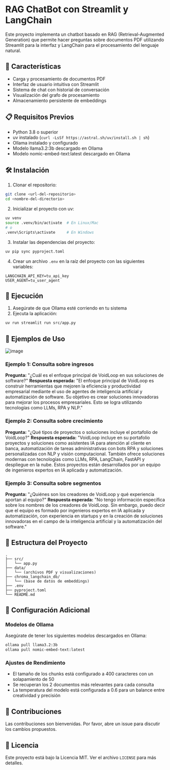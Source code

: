 # RAG ChatBot con Streamlit y LangChain

Este proyecto implementa un chatbot basado en RAG (Retrieval-Augmented Generation) que permite hacer preguntas sobre documentos PDF utilizando Streamlit para la interfaz y LangChain para el procesamiento del lenguaje natural.

## 🚀 Características

- Carga y procesamiento de documentos PDF
- Interfaz de usuario intuitiva con Streamlit
- Sistema de chat con historial de conversación
- Visualización del grafo de procesamiento
- Almacenamiento persistente de embeddings

## 📋 Requisitos Previos

- Python 3.8 o superior
- uv instalado (`curl -LsSf https://astral.sh/uv/install.sh | sh`)
- Ollama instalado y configurado
- Modelo llama3.2:3b descargado en Ollama
- Modelo nomic-embed-text:latest descargado en Ollama

## 🛠️ Instalación

1. Clonar el repositorio:
```bash
git clone <url-del-repositorio>
cd <nombre-del-directorio>
```

2. Inicializar el proyecto con uv:
```bash
uv venv
source .venv/bin/activate  # En Linux/Mac
# o
.venv\Scripts\activate     # En Windows
```

3. Instalar las dependencias del proyecto:
```bash
uv pip sync pyproject.toml
```

4. Crear un archivo `.env` en la raíz del proyecto con las siguientes variables:
```
LANGCHAIN_API_KEY=tu_api_key
USER_AGENT=tu_user_agent
```

## 🚀 Ejecución

1. Asegúrate de que Ollama esté corriendo en tu sistema
2. Ejecuta la aplicación:
```bash
uv run streamlit run src/app.py
```

## 📝 Ejemplos de Uso

![image](https://github.com/user-attachments/assets/fed0ea0f-7823-4ecd-acb3-66530b6a7776)


### Ejemplo 1: Consulta sobre ingresos
**Pregunta:** "¿Cuál es el enfoque principal de VoidLoop en sus soluciones de software?"
**Respuesta esperada:** "El enfoque principal de VoidLoop es construir herramientas que mejoren la eficiencia y productividad empresarial mediante el uso de agentes de inteligencia artificial y automatización de software. Su objetivo es crear soluciones innovadoras para mejorar los procesos empresariales. Esto se logra utilizando tecnologías como LLMs, RPA y NLP."

### Ejemplo 2: Consulta sobre crecimiento
**Pregunta:** "¿Qué tipos de proyectos o soluciones incluye el portafolio de VoidLoop?"
**Respuesta esperada:** "VoidLoop incluye en su portafolio proyectos y soluciones como asistentes IA para atención al cliente en banca, automatización de tareas administrativas con bots RPA y soluciones personalizadas con NLP y visión computacional. También ofrece soluciones modernas con tecnologías como LLMs, RPA, LangChain, FastAPI y despliegue en la nube. Estos proyectos están desarrollados por un equipo de ingenieros expertos en IA aplicada y automatización.

### Ejemplo 3: Consulta sobre segmentos
**Pregunta:** "¿Quiénes son los creadores de VoidLoop y qué experiencia aportan al equipo?"
**Respuesta esperada:** "No tengo información específica sobre los nombres de los creadores de VoidLoop. Sin embargo, puedo decir que el equipo es formado por ingenieros expertos en IA aplicada y automatización, con experiencia en startups y en la creación de soluciones innovadoras en el campo de la inteligencia artificial y la automatización del software."

## 📁 Estructura del Proyecto

```
.
├── src/
│   └── app.py
├── data/
│   └── (archivos PDF y visualizaciones)
├── chroma_langchain_db/
│   └── (base de datos de embeddings)
├── .env
├── pyproject.toml
└── README.md
```

## 🔧 Configuración Adicional

### Modelos de Ollama
Asegúrate de tener los siguientes modelos descargados en Ollama:
```bash
ollama pull llama3.2:3b
ollama pull nomic-embed-text:latest
```

### Ajustes de Rendimiento
- El tamaño de los chunks está configurado a 400 caracteres con un solapamiento de 50
- Se recuperan los 2 documentos más relevantes para cada consulta
- La temperatura del modelo está configurada a 0.6 para un balance entre creatividad y precisión

## 🤝 Contribuciones

Las contribuciones son bienvenidas. Por favor, abre un issue para discutir los cambios propuestos.

## 📄 Licencia

Este proyecto está bajo la Licencia MIT. Ver el archivo `LICENSE` para más detalles.
